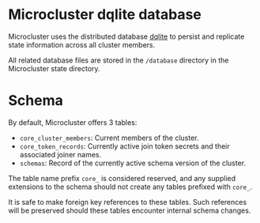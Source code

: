 # Microcluster dqlite database

Microcluster uses the distributed database [dqlite](https://github.com/canonical/dqlite) to persist and replicate state information across all cluster members.

All related database files are stored in the `/database` directory in the Microcluster state directory.

# Schema

By default, Microcluster offers 3 tables:
* `core_cluster_members`: Current members of the cluster.
* `core_token_records`: Currently active join token secrets and their associated joiner names.
* `schemas`: Record of the currently active schema version of the cluster.

The table name prefix `core_` is considered reserved, and any supplied extensions to the schema should not create any tables prefixed with `core_`.

It is safe to make foreign key references to these tables. Such references will be preserved should these tables encounter internal schema changes.
